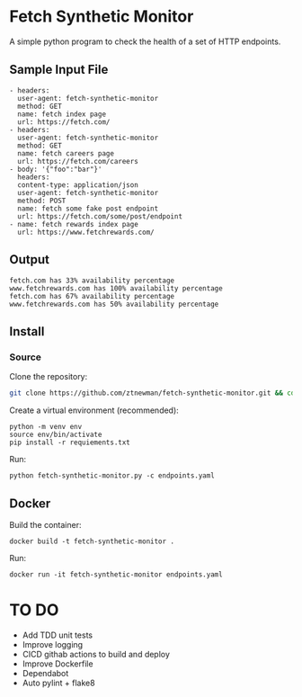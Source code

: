 # Fetch Synthetic Monitor

A simple python program to check the health of a set of HTTP endpoints. 

## Sample Input File
```
- headers:
  user-agent: fetch-synthetic-monitor
  method: GET
  name: fetch index page
  url: https://fetch.com/
- headers:
  user-agent: fetch-synthetic-monitor
  method: GET
  name: fetch careers page
  url: https://fetch.com/careers
- body: '{"foo":"bar"}'
  headers:
  content-type: application/json
  user-agent: fetch-synthetic-monitor
  method: POST
  name: fetch some fake post endpoint
  url: https://fetch.com/some/post/endpoint
- name: fetch rewards index page
  url: https://www.fetchrewards.com/
```

## Output
```
fetch.com has 33% availability percentage
www.fetchrewards.com has 100% availability percentage
fetch.com has 67% availability percentage
www.fetchrewards.com has 50% availability percentage
```

## Install

### Source

Clone the repository:

```bash
git clone https://github.com/ztnewman/fetch-synthetic-monitor.git && cd fetch-synthetic-monitor
```

Create a virtual environment (recommended):
```
python -m venv env
source env/bin/activate
pip install -r requiements.txt
```

Run:
```
python fetch-synthetic-monitor.py -c endpoints.yaml
```

## Docker

Build the container:
```
docker build -t fetch-synthetic-monitor .
```

Run:
```
docker run -it fetch-synthetic-monitor endpoints.yaml
```

# TO DO
- Add TDD unit tests
- Improve logging 
- CICD githab actions to build and deploy
- Improve Dockerfile
- Dependabot
- Auto pylint + flake8
